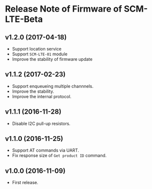 # Release Note of Firmware of SCM-LTE-Beta

## v1.2.0 (2017-04-18)

* Support location service
* Support `SCM-LTE-01` module
* Improve the stability of firmware update


## v1.1.2 (2017-02-23)

* Support enqueueing multiple channnels.
* Improve the stability.
* Improve the internal protocol.


## v1.1.1 (2016-11-28)

* Disable I2C pull-up resistors.


## v1.1.0 (2016-11-25)

* Support AT commands via UART.
* Fix response size of `Get product ID` command.


## v1.0.0 (2016-11-09)

* First release.
